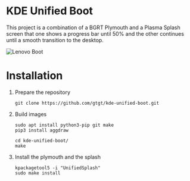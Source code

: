# KDE Unified Boot

This project is a combination of a BGRT Plymouth and a Plasma Splash screen
that one shows a progress bar until 50% and the other continues until a smooth transition to the desktop.

![Lenovo Boot](https://j.gifs.com/q7Bv4G.gif)

# Installation
1. Prepare the repository
           
       git clone https://github.com/gtgt/kde-unified-boot.git
       
2. Build images
           
       sudo apt install python3-pip git make
       pip3 install aggdraw
       
       cd kde-unified-boot/        
       make
    
3. Install the plymouth and the splash

       kpackagetool5 -i "UnifiedSplash"
       sudo make install       
